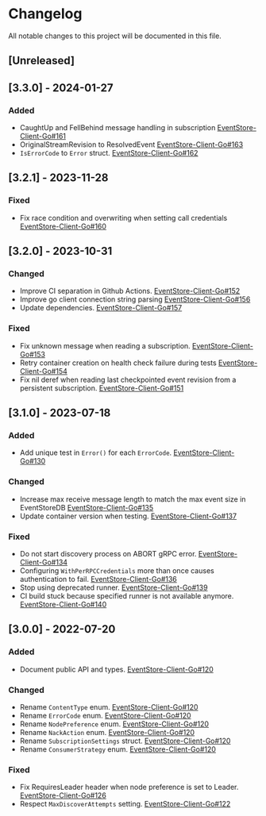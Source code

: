 # Changelog
All notable changes to this project will be documented in this file.

## [Unreleased]

## [3.3.0] - 2024-01-27
### Added
- CaughtUp and FellBehind message handling in subscription [EventStore-Client-Go#161](https://github.com/EventStore/EventStore-Client-Go/pull/161)
- OriginalStreamRevision to ResolvedEvent [EventStore-Client-Go#163](https://github.com/EventStore/EventStore-Client-Go/pull/163)
- `IsErrorCode` to `Error` struct. [EventStore-Client-Go#162](https://github.com/EventStore/EventStore-Client-Go/pull/162)

## [3.2.1] - 2023-11-28
### Fixed
- Fix race condition and overwriting when setting call credentials [EventStore-Client-Go#160](https://github.com/EventStore/EventStore-Client-Go/pull/160)

## [3.2.0] - 2023-10-31
### Changed
- Improve CI separation in Github Actions. [EventStore-Client-Go#152](https://github.com/EventStore/EventStore-Client-Go/pull/152)
- Improve go client connection string parsing [EventStore-Client-Go#156](https://github.com/EventStore/EventStore-Client-Go/pull/156)
- Update dependencies. [EventStore-Client-Go#157](https://github.com/EventStore/EventStore-Client-Go/pull/157)

### Fixed
- Fix unknown message when reading a subscription. [EventStore-Client-Go#153](https://github.com/EventStore/EventStore-Client-Go/pull/153)
- Retry container creation on health check failure during tests [EventStore-Client-Go#154](https://github.com/EventStore/EventStore-Client-Go/pull/154)
- Fix nil deref when reading last checkpointed event revision from a persistent subscription. [EventStore-Client-Go#151](https://github.com/EventStore/EventStore-Client-Go/pull/151)

## [3.1.0] - 2023-07-18

### Added
- Add unique test in `Error()` for each `ErrorCode`. [EventStore-Client-Go#130](https://github.com/EventStore/EventStore-Client-Go/pull/130)

### Changed
- Increase max receive message length to match the max event size in EventStoreDB [EventStore-Client-Go#135](https://github.com/EventStore/EventStore-Client-Go/pull/135)
- Update container version when testing. [EventStore-Client-Go#137](https://github.com/EventStore/EventStore-Client-Go/pull/137)

### Fixed
- Do not start discovery process on ABORT gRPC error. [EventStore-Client-Go#134](https://github.com/EventStore/EventStore-Client-Go/pull/134)
- Configuring `WithPerRPCCredentials` more than once causes authentication to fail. [EventStore-Client-Go#136](https://github.com/EventStore/EventStore-Client-Go/pull/136)
- Stop using deprecated runner. [EventStore-Client-Go#139](https://github.com/EventStore/EventStore-Client-Go/pull/139)
- CI build stuck because specified runner is not available anymore. [EventStore-Client-Go#140](https://github.com/EventStore/EventStore-Client-Go/pull/140)

## [3.0.0] - 2022-07-20

### Added
- Document public API and types. [EventStore-Client-Go#120](https://github.com/EventStore/EventStore-Client-Go/pull/120)

### Changed
- Rename `ContentType` enum. [EventStore-Client-Go#120](https://github.com/EventStore/EventStore-Client-Go/pull/120)
- Rename `ErrorCode` enum. [EventStore-Client-Go#120](https://github.com/EventStore/EventStore-Client-Go/pull/120)
- Rename `NodePreference` enum. [EventStore-Client-Go#120](https://github.com/EventStore/EventStore-Client-Go/pull/120)
- Rename `NackAction` enum. [EventStore-Client-Go#120](https://github.com/EventStore/EventStore-Client-Go/pull/120)
- Rename `SubscriptionSettings` struct. [EventStore-Client-Go#120](https://github.com/EventStore/EventStore-Client-Go/pull/120)
- Rename `ConsumerStrategy` enum. [EventStore-Client-Go#120](https://github.com/EventStore/EventStore-Client-Go/pull/120)

### Fixed
- Fix RequiresLeader header when node preference is set to Leader. [EventStore-Client-Go#126](https://github.com/EventStore/EventStore-Client-Go/pull/126)
- Respect `MaxDiscoverAttempts` setting. [EventStore-Client-Go#122](https://github.com/EventStore/EventStore-Client-Go/pull/122)
